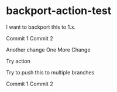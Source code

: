# backport-action-test

I want to backport this to 1.x.

Commit 1
Commit 2

Another change
One More Change

Try action

Try to push this to multiple branches

Commit 1
Commit 2

